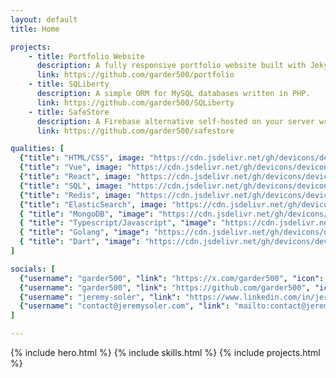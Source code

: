 ```yaml
---
layout: default
title: Home

projects:
    - title: Portfolio Website
      description: A fully responsive portfolio website built with Jekyll and Tailwind CSS. Features a blog section and dynamic content integration.
      link: https://github.com/garder500/portfolio
    - title: SQLiberty
      description: A simple ORM for MySQL databases written in PHP.
      link: https://github.com/garder500/SQLiberty
    - title: SafeStore
      description: A Firebase alternative self-hosted on your server written in Golang.
      link: https://github.com/garder500/safestore

qualities: [
  {"title": "HTML/CSS", image: "https://cdn.jsdelivr.net/gh/devicons/devicon@latest/icons/html5/html5-original.svg"},
  {"title": "Vue", image: "https://cdn.jsdelivr.net/gh/devicons/devicon@latest/icons/vuejs/vuejs-original.svg"},
  {"title": "React", image: "https://cdn.jsdelivr.net/gh/devicons/devicon@latest/icons/react/react-original.svg"},
  {"title": "SQL", image: "https://cdn.jsdelivr.net/gh/devicons/devicon@latest/icons/mysql/mysql-original.svg"},
  {"title": "Redis", image: "https://cdn.jsdelivr.net/gh/devicons/devicon@latest/icons/redis/redis-original.svg"},
  {"title": "ElasticSearch", image: "https://cdn.jsdelivr.net/gh/devicons/devicon@latest/icons/elasticsearch/elasticsearch-original.svg"},
  { "title": "MongoDB", "image": "https://cdn.jsdelivr.net/gh/devicons/devicon@latest/icons/mongodb/mongodb-original.svg"},
  { "title": "Typescript/Javascript", "image": "https://cdn.jsdelivr.net/gh/devicons/devicon@latest/icons/nodejs/nodejs-original.svg"},
  { "title": "Golang", "image": "https://cdn.jsdelivr.net/gh/devicons/devicon@latest/icons/go/go-original.svg" },
  { "title": "Dart", "image": "https://cdn.jsdelivr.net/gh/devicons/devicon@latest/icons/dart/dart-original.svg" }
]

socials: [
  {"username": "garder500", "link": "https://x.com/garder500", "icon": "fa-brands fa-x-twitter"},
  {"username": "garder500", "link": "https://github.com/garder500", "icon": "fa-brands fa-github"},
  {"username": "jeremy-soler", "link": "https://www.linkedin.com/in/jeremy-soler/", "icon": "fa-brands fa-linkedin-in"},
  {"username": "contact@jeremysoler.com", "link": "mailto:contact@jeremysoler.com", "icon": "fa-solid fa-envelope"}
]

---
```


{% include hero.html %}
{% include skills.html %}
{% include projects.html %}
